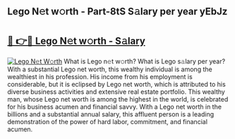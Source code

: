 ## Lego N𝚎t w𝚘rth - Part-8tS S𝚊lary per year yEbJz

# <h2><a href="http://gc4pc0p.nevu.top/?p=Lego">🔗 👉🔴 Lego N𝚎t w𝚘rth - S𝚊lary</a></h2>

[![Lego N𝚎t W𝚘rth](https://i.imgur.com/Oavwk0R.jpeg)](http://gc4pc0p.nevu.top/?p=Lego)
What is Lego n𝚎t w𝚘rth? What is Lego s𝚊lary per year?
With a substantial Lego net worth, this wealthy individual is among the wealthiest in his profession. His income from his employment is considerable, but it is eclipsed by Lego net worth, which is attributed to his diverse business activities and extensive real estate portfolio. This wealthy man, whose Lego net worth is among the highest in the world, is celebrated for his business acumen and financial savvy. With a Lego net worth in the billions and a substantial annual salary, this affluent person is a leading demonstration of the power of hard labor, commitment, and financial acumen.

